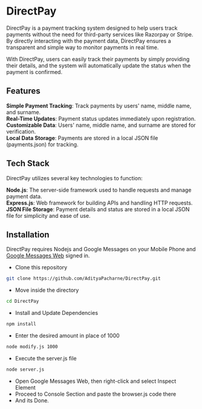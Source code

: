 # DirectPay

DirectPay is a payment tracking system designed to help users track payments without the need for third-party services like Razorpay or Stripe. By directly interacting with the payment data, DirectPay ensures a transparent and simple way to monitor payments in real time.

With DirectPay, users can easily track their payments by simply providing their details, and the system will automatically update the status when the payment is confirmed.

## Features

**Simple Payment Tracking**: Track payments by users' name, middle name, and surname.  
**Real-Time Updates**: Payment status updates immediately upon registration.<br>
**Customizable Data**: Users' name, middle name, and surname are stored for verification.<br>
**Local Data Storage**: Payments are stored in a local JSON file (payments.json) for tracking.<br>

## Tech Stack

DirectPay utilizes several key technologies to function:

**Node.js**: The server-side framework used to handle requests and manage payment data.<br>
**Express.js**: Web framework for building APIs and handling HTTP requests.<br>
**JSON File Storage**: Payment details and status are stored in a local JSON file for simplicity and ease of use.<br>

## Installation

DirectPay requires Nodejs and Google Messages on your Mobile Phone and [Google Messages Web](https://messages.google.com/web/authentication) signed in.

- Clone this repository
```bash
git clone https://github.com/AdityaPacharne/DirectPay.git
```

- Move inside the directory
```bash
cd DirectPay
```

- Install and Update Dependencies
```bash
npm install
```

- Enter the desired amount in place of 1000
```bash
node modify.js 1000
```

- Execute the server.js file
```bash
node server.js
```

- Open Google Messages Web, then right-click and select Inspect Element
- Proceed to Console Section and paste the browser.js code there
- And its Done.






























